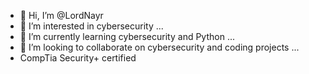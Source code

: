 - 👋 Hi, I’m @LordNayr
- 👀 I’m interested in cybersecurity ...
- 🌱 I’m currently learning cybersecurity and Python ...
- 💞️ I’m looking to collaborate on cybersecurity and coding projects ...
- CompTia Security+ certified

<!---
LordNayr/LordNayr is a ✨ special ✨ repository because its `README.md` (this file) appears on your GitHub profile.
You can click the Preview link to take a look at your changes.
--->
